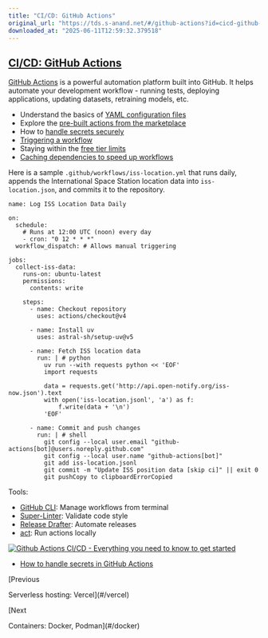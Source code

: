 ```yaml
---
title: "CI/CD: GitHub Actions"
original_url: "https://tds.s-anand.net/#/github-actions?id=cicd-github-actions"
downloaded_at: "2025-06-11T12:59:32.379518"
---
```


[CI/CD: GitHub Actions](#/github-actions?id=cicd-github-actions)
----------------------------------------------------------------

[GitHub Actions](https://github.com/features/actions) is a powerful automation platform built into GitHub. It helps automate your development workflow - running tests, deploying applications, updating datasets, retraining models, etc.

* Understand the basics of [YAML configuration files](https://docs.github.com/en/actions/writing-workflows/quickstart)
* Explore the [pre-built actions from the marketplace](https://github.com/marketplace?type=actions)
* How to [handle secrets securely](https://docs.github.com/en/actions/security-for-github-actions/security-guides/using-secrets-in-github-actions)
* [Triggering a workflow](https://docs.github.com/en/actions/writing-workflows/choosing-when-your-workflow-runs/triggering-a-workflow)
* Staying within the [free tier limits](https://docs.github.com/en/billing/managing-billing-for-your-products/managing-billing-for-github-actions/about-billing-for-github-actions)
* [Caching dependencies to speed up workflows](https://docs.github.com/en/actions/writing-workflows/choosing-what-your-workflow-does/caching-dependencies-to-speed-up-workflows)

Here is a sample `.github/workflows/iss-location.yml` that runs daily, appends the International Space Station location data into `iss-location.json`, and commits it to the repository.

```
name: Log ISS Location Data Daily

on:
  schedule:
    # Runs at 12:00 UTC (noon) every day
    - cron: "0 12 * * *"
  workflow_dispatch: # Allows manual triggering

jobs:
  collect-iss-data:
    runs-on: ubuntu-latest
    permissions:
      contents: write

    steps:
      - name: Checkout repository
        uses: actions/checkout@v4

      - name: Install uv
        uses: astral-sh/setup-uv@v5

      - name: Fetch ISS location data
        run: | # python
          uv run --with requests python << 'EOF'
          import requests

          data = requests.get('http://api.open-notify.org/iss-now.json').text
          with open('iss-location.jsonl', 'a') as f:
              f.write(data + '\n')
          'EOF'

      - name: Commit and push changes
        run: | # shell
          git config --local user.email "github-actions[bot]@users.noreply.github.com"
          git config --local user.name "github-actions[bot]"
          git add iss-location.jsonl
          git commit -m "Update ISS position data [skip ci]" || exit 0
          git pushCopy to clipboardErrorCopied
```

Tools:

* [GitHub CLI](https://cli.github.com/): Manage workflows from terminal
* [Super-Linter](https://github.com/github/super-linter): Validate code style
* [Release Drafter](https://github.com/release-drafter/release-drafter): Automate releases
* [act](https://github.com/nektos/act): Run actions locally

[![Github Actions CI/CD - Everything you need to know to get started](https://i.ytimg.com/vi_webp/mFFXuXjVgkU/sddefault.webp)](https://youtu.be/mFFXuXjVgkU)

* [How to handle secrets in GitHub Actions](https://youtu.be/1tD7km5jK70)

[Previous

Serverless hosting: Vercel](#/vercel)

[Next

Containers: Docker, Podman](#/docker)